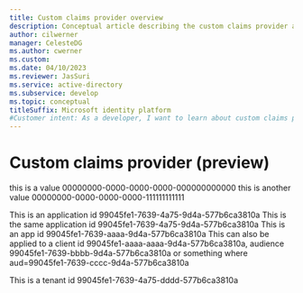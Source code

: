 ```yaml
---
title: Custom claims provider overview
description: Conceptual article describing the custom claims provider as part of the custom authentication extension framework.
author: cilwerner
manager: CelesteDG
ms.author: cwerner
ms.custom: 
ms.date: 04/10/2023
ms.reviewer: JasSuri
ms.service: active-directory
ms.subservice: develop
ms.topic: conceptual
titleSuffix: Microsoft identity platform
#Customer intent: As a developer, I want to learn about custom claims provider so that I can augment tokens with claims from an external identity system or role management system.
---
```


# Custom claims provider (preview)

this is a value 00000000-0000-0000-0000-000000000000
this is another value 00000000-0000-0000-0000-111111111111

This is an application id 99045fe1-7639-4a75-9d4a-577b6ca3810a
This is the same application id 99045fe1-7639-4a75-9d4a-577b6ca3810a
This is an app id 99045fe1-7639-aaaa-9d4a-577b6ca3810a
This can also be applied to a client id 99045fe1-aaaa-aaaa-9d4a-577b6ca3810a, audience 99045fe1-7639-bbbb-9d4a-577b6ca3810a or something where aud=99045fe1-7639-cccc-9d4a-577b6ca3810a

This is a tenant id 99045fe1-7639-4a75-dddd-577b6ca3810a